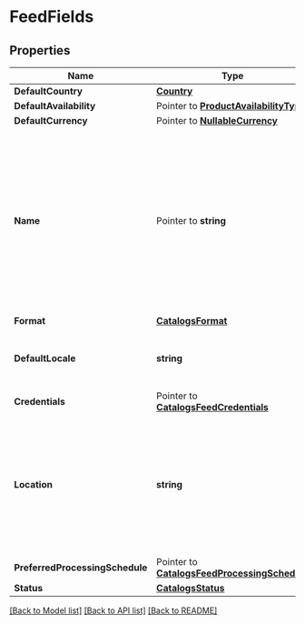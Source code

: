 # FeedFields

## Properties

Name | Type | Description | Notes
------------ | ------------- | ------------- | -------------
**DefaultCountry** | [**Country**](Country.md) |  | 
**DefaultAvailability** | Pointer to [**ProductAvailabilityType**](ProductAvailabilityType.md) |  | 
**DefaultCurrency** | Pointer to [**NullableCurrency**](NullableCurrency.md) |  | 
**Name** | Pointer to **string** | A human-friendly name associated to a given feed. This value is currently nullable due to historical reasons. It is expected to become non-nullable in the future. | 
**Format** | [**CatalogsFormat**](CatalogsFormat.md) |  | 
**DefaultLocale** | **string** | The locale used within a feed for product descriptions. | 
**Credentials** | Pointer to [**CatalogsFeedCredentials**](CatalogsFeedCredentials.md) |  | 
**Location** | **string** | The URL where a feed is available for download. This URL is what Pinterest will use to download a feed for processing. | 
**PreferredProcessingSchedule** | Pointer to [**CatalogsFeedProcessingSchedule**](CatalogsFeedProcessingSchedule.md) |  | 
**Status** | [**CatalogsStatus**](CatalogsStatus.md) |  | 

[[Back to Model list]](../README.md#documentation-for-models) [[Back to API list]](../README.md#documentation-for-api-endpoints) [[Back to README]](../README.md)


